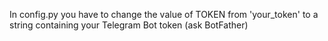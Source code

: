 In config.py you have to change the value of TOKEN from 'your_token' to a string containing your Telegram Bot token (ask BotFather)
